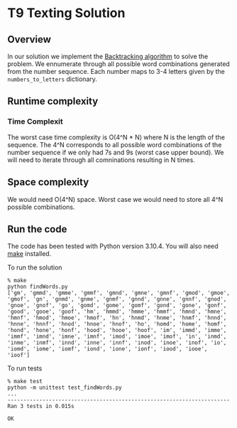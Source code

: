 # T9 Texting Solution 

## Overview

In our solution we implement the [Backtracking algorithm](https://en.wikipedia.org/wiki/Backtracking) to solve the problem. We ennumerate through all possible word combinations generated from the number sequence. Each number maps to 3-4 letters given by the `numbers_to_letters` dictionary. 

## Runtime complexity 

### Time Complexit 

The worst case time complexity is O(4^N * N) where N is the length of the sequence. The 4^N corresponds
to all possible word combinations of the number sequence if we only had 7s and 9s (worst case upper bound). We will need to iterate through all comninations resulting in N times. 

## Space complexity

We would need O(4^N) space. Worst case we would need to store all 4^N possible combinations.

## Run the code 

The code has been tested with Python version 3.10.4. You will also need [make](https://en.wikipedia.org/wiki/Make_(software)) installed. 

To run the solution 

```
% make 
python findWords.py
['gm', 'gmmd', 'gmme', 'gmmf', 'gmnd', 'gmne', 'gmnf', 'gmod', 'gmoe', 'gmof', 'gn', 'gnmd', 'gnme', 'gnmf', 'gnnd', 'gnne', 'gnnf', 'gnod', 'gnoe', 'gnof', 'go', 'gomd', 'gome', 'gomf', 'gond', 'gone', 'gonf', 'good', 'gooe', 'goof', 'hm', 'hmmd', 'hmme', 'hmmf', 'hmnd', 'hmne', 'hmnf', 'hmod', 'hmoe', 'hmof', 'hn', 'hnmd', 'hnme', 'hnmf', 'hnnd', 'hnne', 'hnnf', 'hnod', 'hnoe', 'hnof', 'ho', 'homd', 'home', 'homf', 'hond', 'hone', 'honf', 'hood', 'hooe', 'hoof', 'im', 'immd', 'imme', 'immf', 'imnd', 'imne', 'imnf', 'imod', 'imoe', 'imof', 'in', 'inmd', 'inme', 'inmf', 'innd', 'inne', 'innf', 'inod', 'inoe', 'inof', 'io', 'iomd', 'iome', 'iomf', 'iond', 'ione', 'ionf', 'iood', 'iooe', 'ioof']
```

To run tests 

```
% make test
python -m unittest test_findWords.py
...
----------------------------------------------------------------------
Ran 3 tests in 0.015s

OK
```